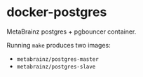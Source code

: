# docker-postgres

MetaBrainz postgres + pgbouncer container.

Running `make` produces two images:
 * `metabrainz/postgres-master`
 * `metabrainz/postgres-slave`
